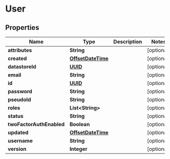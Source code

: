 
# User

## Properties
Name | Type | Description | Notes
------------ | ------------- | ------------- | -------------
**attributes** | **String** |  |  [optional]
**created** | [**OffsetDateTime**](OffsetDateTime.md) |  |  [optional]
**datastoreId** | [**UUID**](UUID.md) |  |  [optional]
**email** | **String** |  |  [optional]
**id** | [**UUID**](UUID.md) |  |  [optional]
**password** | **String** |  |  [optional]
**pseudoId** | **String** |  |  [optional]
**roles** | **List&lt;String&gt;** |  |  [optional]
**status** | **String** |  |  [optional]
**twoFactorAuthEnabled** | **Boolean** |  |  [optional]
**updated** | [**OffsetDateTime**](OffsetDateTime.md) |  |  [optional]
**username** | **String** |  |  [optional]
**version** | **Integer** |  |  [optional]



